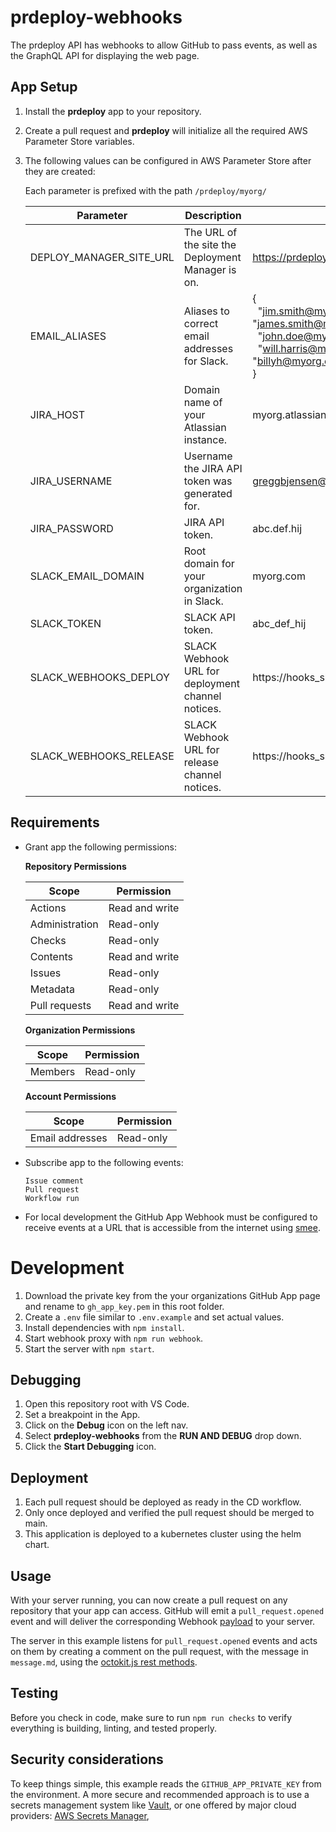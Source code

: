# prdeploy-webhooks
The prdeploy API has webhooks to allow GitHub to pass events, as well as the GraphQL API for displaying the web page.

## App Setup

1. Install the **prdeploy** app to your repository.
2. Create a pull request and **prdeploy** will initialize all the required AWS Parameter Store variables.
3. The following values can be configured in AWS Parameter Store after they are created:

    Each parameter is prefixed with the path  `/prdeploy/myorg/`

    | Parameter               | Description                                       | Example                                                                                                                                                                                     |
    |-------------------------|---------------------------------------------------|---------------------------------------------------------------------------------------------------------------------------------------------------------------------------------------------|
    | DEPLOY_MANAGER_SITE_URL | The URL of the site the Deployment Manager is on. | https://prdeploy.myorg.com                                                                                                                                                                  |
    | EMAIL_ALIASES           | Aliases to correct email addresses for Slack.     | {<br>&nbsp;&nbsp;"jim.smith@myorg.com": "james.smith@myorg.com",<br>  &nbsp;&nbsp;"john.doe@myorg.com": "jdoe@myorg.com",<br>  &nbsp;&nbsp;"will.harris@myorg.com": "billyh@myorg.com"<br>} |
    | JIRA_HOST               | Domain name of your Atlassian instance.           | myorg.atlassian.net                                                                                                                                                                         |
    | JIRA_USERNAME           | Username the JIRA API token was generated for.    | greggbjensen@myorg.com                                                                                                                                                                      |
    | JIRA_PASSWORD           | JIRA API token.                                   | abc.def.hij                                                                                                                                                                   |
    | SLACK_EMAIL_DOMAIN      | Root domain for your organization in Slack.       | myorg.com                                                                                                                                                                                   |
    | SLACK_TOKEN             | SLACK API token.                                  | abc_def_hij                                                                                                                                                                    |
    | SLACK_WEBHOOKS_DEPLOY   | SLACK Webhook URL for deployment channel notices. | https://hooks_slack_com/services/aaa/bbb/ccc                                                                                                                                                |
    | SLACK_WEBHOOKS_RELEASE  | SLACK Webhook URL for release channel notices.    | https://hooks_slack_com/services/aaa/bbb/ccc                                                                                                                                                |

## Requirements

- Grant app the following permissions:

  **Repository Permissions**

  | Scope          | Permission     |
  | -------------- | -------------- |
  | Actions        | Read and write |
  | Administration | Read-only      |
  | Checks         | Read-only      |
  | Contents       | Read and write |
  | Issues         | Read-only      |
  | Metadata       | Read-only      |
  | Pull requests  | Read and write |

  **Organization Permissions**

  | Scope     | Permission |
  | --------- | ---------- |
  | Members   | Read-only  |

  **Account Permissions**

  | Scope           | Permission |
  | --------------- | ---------- |
  | Email addresses | Read-only  |

- Subscribe app to the following events:

  ```
  Issue comment
  Pull request
  Workflow run
  ```

- For local development the GitHub App Webhook must be configured to receive events at a URL that is accessible from the internet using [smee](https://smee.io/).

# Development

1. Download the private key from the your organizations GitHub App page and rename to `gh_app_key.pem` in this root folder.
2. Create a `.env` file similar to `.env.example` and set actual values.
3. Install dependencies with `npm install`.
4. Start webhook proxy with `npm run webhook`.
5. Start the server with `npm start`.

## Debugging

1. Open this repository root with VS Code.
2. Set a breakpoint in the App.
3. Click on the **Debug** icon on the left nav.
4. Select **prdeploy-webhooks** from the **RUN AND DEBUG** drop down.
5. Click the **Start Debugging** icon.

## Deployment

1. Each pull request should be deployed as ready in the CD workflow.
2. Only once deployed and verified the pull request should be merged to main.
3. This application is deployed to a kubernetes cluster using the helm chart.

## Usage

With your server running, you can now create a pull request on any repository that
your app can access. GitHub will emit a `pull_request.opened` event and will deliver
the corresponding Webhook [payload](https://docs.github.com/webhooks-and-events/webhooks/webhook-events-and-payloads#pull_request) to your server.

The server in this example listens for `pull_request.opened` events and acts on
them by creating a comment on the pull request, with the message in `message.md`,
using the [octokit.js rest methods](https://github.com/octokit/octokit.js#octokitrest-endpoint-methods).

## Testing

Before you check in code, make sure to run `npm run checks` to verify everything is building, linting, and tested properly.

## Security considerations

To keep things simple, this example reads the `GITHUB_APP_PRIVATE_KEY` from the
environment. A more secure and recommended approach is to use a secrets management system
like [Vault](https://www.vaultproject.io/use-cases/key-management), or one offered
by major cloud providers:
[AWS Secrets Manager](https://docs.aws.amazon.com/AWSJavaScriptSDK/v3/latest/clients/client-secrets-manager/),

